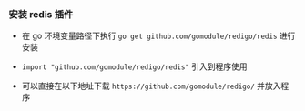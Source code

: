 ### 安装 redis 插件

+ 在 go 环境变量路径下执行 `go get github.com/gomodule/redigo/redis` 进行安装

+ `import "github.com/gomodule/redigo/redis"` 引入到程序使用

+ 可以直接在以下地址下载 `https://github.com/gomodule/redigo/` 并放入程序